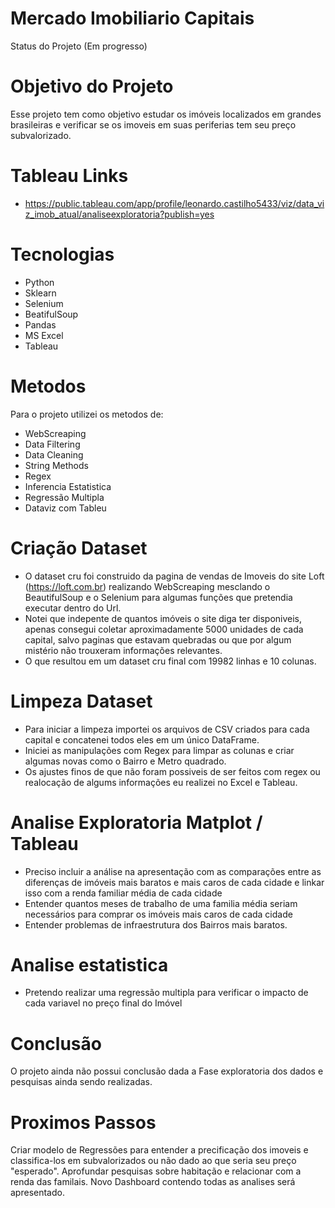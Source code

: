 # Mercado Imobiliario Capitais

  Status do Projeto (Em progresso)

# Objetivo do Projeto

  Esse projeto tem como objetivo estudar os imóveis localizados em grandes brasileiras e verificar se os imoveis em suas periferias tem seu preço subvalorizado.
  
# Tableau Links

- https://public.tableau.com/app/profile/leonardo.castilho5433/viz/data_viz_imob_atual/analiseexploratoria?publish=yes
  
# Tecnologias 

  - Python
  - Sklearn
  - Selenium
  - BeatifulSoup
  - Pandas
  - MS Excel
  - Tableau
  
# Metodos

  Para o projeto utilizei os metodos de:
  - WebScreaping
  - Data Filtering
  - Data Cleaning
  - String Methods
  - Regex
  - Inferencia Estatistica
  - Regressão Multipla
  - Dataviz com Tableu
  
# Criação Dataset

  - O dataset cru foi construido da pagina de vendas de Imoveis do site Loft (https://loft.com.br) realizando WebScreaping mesclando o BeautifulSoup e o Selenium para algumas funções que pretendia executar dentro do Url.
  - Notei que indepente de quantos imóveis o site diga ter disponiveis, apenas consegui coletar aproximadamente 5000 unidades de cada capital, salvo paginas que estavam quebradas ou que por algum mistério não trouxeram informações relevantes. 
  - O que resultou em um dataset cru final com 19982 linhas e 10 colunas.
  
# Limpeza Dataset

  - Para iniciar a limpeza importei os arquivos de CSV criados para cada capital e concatenei todos eles em um único DataFrame.
  - Iniciei as manipulações com Regex para limpar as colunas e criar algumas novas como o Bairro e Metro quadrado.
  - Os ajustes finos de que não foram possiveis de ser feitos com regex ou realocação de algums informações eu realizei no Excel e Tableau.

# Analise Exploratoria Matplot / Tableau

  - Preciso incluir a análise na apresentação com as comparações entre as diferenças de imóveis mais baratos e mais caros de cada cidade e linkar isso
  com a renda familiar média de cada cidade
  - Entender quantos meses de trabalho de uma familia média seriam necessários para comprar os imóveis mais caros de cada cidade
  - Entender problemas de infraestrutura dos Bairros mais baratos. 

# Analise estatistica

 - Pretendo realizar uma regressão multipla para verificar o impacto de cada variavel no preço final do Imóvel

# Conclusão

O projeto ainda não possui conclusão dada a Fase exploratoria dos dados e pesquisas ainda sendo realizadas.

# Proximos Passos

Criar modelo de Regressões para entender a precificação dos imoveis e classifica-los em subvalorizados ou não dado ao que seria seu preço "esperado".
Aprofundar pesquisas sobre habitação e relacionar com a renda das familais.
Novo Dashboard contendo todas as analises será apresentado. 


  
